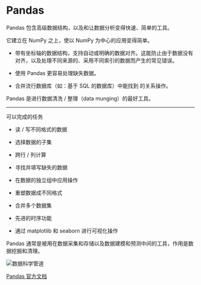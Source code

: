 ﻿# Pandas

Pandas 包含高级数据结构，以及和让数据分析变得快速、简单的工具。

它建立在 NumPy 之上，使以 NumPy 为中心的应用变得简单。

- 带有坐标轴的数据结构，支持自动或明确的数据对齐。这能防止由于数据没有对齐，以及处理不同来源的、采用不同索引的数据而产生的常见错误。

- 使用 Pandas 更容易处理缺失数据。

- 合并流行数据库（如：基于 SQL 的数据库）中能找到 的关系操作。

Pandas 是进行数据清洗 / 整理（data munging）的最好工具。

***

可以完成的任务

- 读 / 写不同格式的数据

- 选择数据的子集

- 跨行 / 列计算

- 寻找并填写缺失的数据

- 在数据的独立组中应用操作

- 重塑数据成不同格式

- 合并多个数据集

- 先进的时序功能

- 通过 matplotlib 和 seaborn 进行可视化操作

Pandas 通常是被用在数据采集和存储以及数据建模和预测中间的工具，作用是数据挖掘和清理。

![数据科学管道](./images/数据科学管道.png)

[Pandas 官方文档](https://pandas.pydata.org/pandas-docs/stable/)
